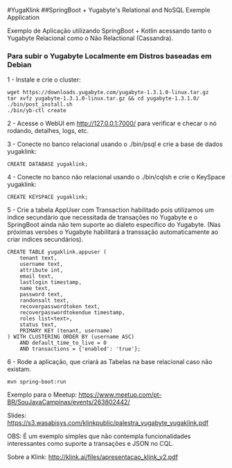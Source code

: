 #YugaKlink
##SpringBoot + Yugabyte's Relational and NoSQL Exemple Application

Exemplo de Aplicação utilizando SpringBoot + Kotlin acessando tanto o Yugabyte Relacional como o Não Relactional (Cassandra).

### Para subir o Yugabyte Localmente em Distros baseadas em Debian

1 - Instale e crie o cluster:
``` 
wget https://downloads.yugabyte.com/yugabyte-1.3.1.0-linux.tar.gz
tar xvfz yugabyte-1.3.1.0-linux.tar.gz && cd yugabyte-1.3.1.0/
./bin/post_install.sh
./bin/yb-ctl create
``` 

2 - Acesse o WebUI em http://127.0.0.1:7000/ para verificar e checar o nó rodando, detalhes, logs, etc.

3 - Conecte no banco relacional usando o ./bin/psql e crie a base de dados yugaklink:

```
CREATE DATABASE yugaklink;
```

4 - Conecte no banco não relacional usando o ./bin/cqlsh e crie o KeySpace yugaklink:

```
CREATE KEYSPACE yugaklink;
```

5 - Crie a tabela AppUser com Transaction habilitado pois utilizamos um indice secundário que necessitada de transações no Yugabyte e o SpringBoot ainda não tem suporte ao dialeto especifico do Yugabyte. (Nas próximas versões o Yugabyte habilitará a transsação automaticamente ao criar indices secundários).

```
CREATE TABLE yugaklink.appuser (
    tenant text,
    username text,
    attribute int,
    email text,
    lastlogin timestamp,
    name text,
    password text,
    randonsalt text,
    recoverpasswordtoken text,
    recoverpasswordtokendue timestamp,
    roles list<text>,
    status text,
    PRIMARY KEY (tenant, username)
) WITH CLUSTERING ORDER BY (username ASC)
    AND default_time_to_live = 0
    AND transactions = {'enabled': 'true'};
```

6 - Rode a aplicação, que criará as Tabelas na base relacional caso não existam.

```
mvn spring-boot:run
```

Exemplo para o Meetup: https://www.meetup.com/pt-BR/SouJavaCampinas/events/263802442/


Slides: https://s3.wasabisys.com/klinkpublic/palestra_yugabyte_yugaklink.pdf


OBS: É um exemplo simples que não contempla funcionalidades interessantes como suporte a transações e JSON no CQL.

Sobre a Klink: http://klink.ai/files/apresentacao_klink_v2.pdf